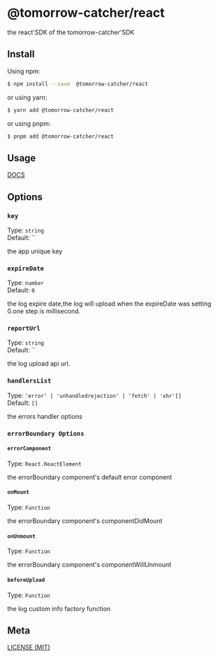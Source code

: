 # @tomorrow-catcher/react

the react'SDK of the tomorrow-catcher'SDK

## Install

Using npm:

```bash
$ npm install --save  @tomorrow-catcher/react
```

or using yarn:

```bash
$ yarn add @tomorrow-catcher/react
```

or using pnpm:

```bash
$ pnpm add @tomorrow-catcher/react
```

## Usage

[DOCS](https://chuhingyee.github.io/tomorrow-catcher/sdks/react.html)

## Options

### `key`

Type: `string`<br>
Default: ``

the app unique key

### `expireDate`

Type: `number`<br>
Default: `0`

the log expire date,the log will upload when the expireDate was setting 0.one step is millisecond.

### `reportUrl`

Type: `string`<br>
Default: ``

the log upload api url.

### `handlersList`

Type: `'error' | 'unhandledrejection' | 'fetch' | 'xhr'[]`<br>
Default: `[]`

the errors handler options

### `errorBoundary Options`

#### `errorComponent`

Type: `React.ReactElement`<br>

the errorBoundary component's default error component

#### `onMount`

Type: `Function`<br>

the errorBoundary component's componentDidMount

#### `onUnmount`

Type: `Function`<br>

the errorBoundary component's componentWillUnmount

#### `beforeUpload`

Type: `Function`<br>

the log custom info factory function

## Meta

[LICENSE (MIT)](/LICENSE)
